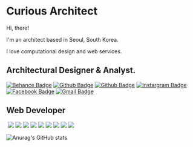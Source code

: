 Curious Architect
=============
Hi, there!

I'm an architect based in Seoul, South Korea.

I love computational design and web services.

Architectural Designer & Analyst.
-------------
[![Behance Badge](https://img.shields.io/badge/Portfolio-black?style=flat-square&logo=behance&logoColor=white&link=https://www.behance.net/gallery/127420305/Portfolio-2018-2021)](https://www.behance.net/gallery/127420305/Portfolio-2018-2021)
[![Github Badge](http://img.shields.io/badge/Github-black?style=flat-square&logo=github&link=https://github.com/hooooooooooooon)](https://github.com/hooooooooooooon)
[![Github Badge](http://img.shields.io/badge/YouTube-FF0000?style=flat-square&logo=YouTube&link=https://www.youtube.com/watch?v=gIoRrtNMwlo)](https://www.youtube.com/watch?v=gIoRrtNMwlo)
[![Instargram Badge](https://img.shields.io/badge/Instagram-blueviolet?style=flat-square&logo=instagram&logoColor=white&link=https://www.instagram.com/hoooooooonie)](https://www.instagram.com/hoooooooonie)
[![Facebook Badge](https://img.shields.io/badge/Facebook-1877f2?style=flat-square&logo=facebook&logoColor=white&link=https://www.facebook.com/douglas920106)](https://www.facebook.com/douglas920106)
[![Gmail Badge](https://img.shields.io/badge/Gmail-d14836?style=flat-square&logo=Gmail&logoColor=white&link=mailto:douglaskim91@gmail.com)](mailto:douglaskim91@gmail.com)


Web Developer
-------------
![]()
<img src="https://img.shields.io/badge/Git-F05032?style=flat-square&logo=Git&logoColor=white"/>
<img src="https://img.shields.io/badge/JavaScript-F7DF1E?style=flat-square&logo=JavaScript&logoColor=white"/>
<img src="https://img.shields.io/badge/Python-3776AB?style=flat-square&logo=Python&logoColor=white"/>
<img src="https://img.shields.io/badge/Django-092E20?style=flat-square&logo=Django&logoColor=white"/>
<img src="https://img.shields.io/badge/NestJS-E0234E?style=flat-square&logo=NestJS&logoColor=white"/>
<img src="https://img.shields.io/badge/GraphQL-E10098?style=flat-square&logo=GraphQL&logoColor=white"/>
<img src="https://img.shields.io/badge/Sass-CC6699?style=flat-square&logo=Sass&logoColor=white"/>
<img src="https://img.shields.io/badge/gulp-CF4647?style=flat-square&logo=gulp&logoColor=white"/>
<img src="https://img.shields.io/badge/Tailwind CSS-38B2AC?style=flat-square&logo=Tailwind CSS&logoColor=white"/>

![Anurag's GitHub stats](https://github-readme-stats.vercel.app/api?username=hooooooooooooon&hide_title=true&show_icons=true&include_all_commits=true&count_private=true&theme=solarized-dark)

